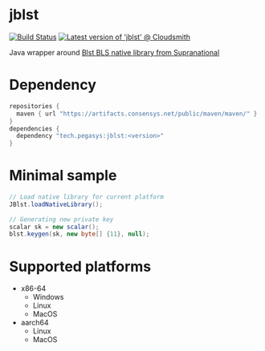 # jblst

[![Build Status](https://circleci.com/gh/ConsenSys/jblst.svg?style=svg)](https://circleci.com/gh/ConsenSys/workflows/jblst)
[![Latest version of 'jblst' @ Cloudsmith](https://api-prd.cloudsmith.io/v1/badges/version/consensys/maven/maven/jblst/latest/a=noarch;xg=tech.pegasys/?render=true&show_latest=true)](https://cloudsmith.io/~consensys/repos/maven/packages/detail/maven/jblst/latest/a=noarch;xg=tech.pegasys/)

Java wrapper around [Blst BLS native library from Supranational](https://github.com/supranational/blst)


# Dependency 

```groovy
repositories {
  maven { url "https://artifacts.consensys.net/public/maven/maven/" }
}
dependencies {
  dependency "tech.pegasys:jblst:<version>"
}
```

# Minimal sample

```java
// Load native library for current platform
JBlst.loadNativeLibrary();
    
// Generating new private key
scalar sk = new scalar();
blst.keygen(sk, new byte[] {11}, null);
```

# Supported platforms
- x86-64
  - Windows
  - Linux
  - MacOS
- aarch64
  - Linux
  - MacOS

